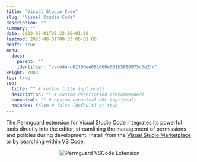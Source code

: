 ```yaml
---
title: "Visual Studio Code"
slug: "Visual Studio Code"
description: ""
summary: ""
date: 2023-08-01T00:33:06+01:00
lastmod: 2023-08-01T00:33:06+01:00
draft: true
menu:
  docs:
    parent: ""
    identifier: "vscode-c62f90ee681660e051b5880075c5e2fc"
weight: 7003
toc: true
seo:
  title: "" # custom title (optional)
  description: "" # custom description (recommended)
  canonical: "" # custom canonical URL (optional)
  noindex: false # false (default) or true
---
```


The Permguard extension for Visual Studio Code integrates its powerful tools directly into the editor, streamlining the management of permissions and policies during development.
Install from the [Visual Studio Marketplace](https://marketplace.visualstudio.com/items?itemName=permguard.permguard) or by [searching within VS Code](https://code.visualstudio.com/docs/0.1/editor/extension-gallery#_search-for-an-extension).

<div style="text-align: center">
  <img alt="Permguard VSCode Extension"  src="/images/devops/permguard-vscode-extension.png"/>
</div>
